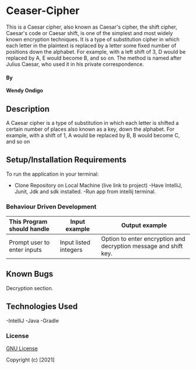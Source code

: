 # Ceaser-Cipher
This is a Caesar cipher, also known as Caesar's cipher, the shift cipher, Caesar's code or Caesar shift, is one of the simplest and most widely known encryption techniques. It is a type of substitution cipher in which each letter in the plaintext is replaced by a letter some fixed number of positions down the alphabet. For example, with a left shift of 3, D would be replaced by A, E would become B, and so on. The method is named after Julius Caesar, who used it in his private correspondence.

#### By 
**Wendy Ondigo**

## Description
A Caesar cipher is a type of substitution in which each letter is shifted a certain number of places also known as a key, down the alphabet.  For example, with a shift of 1, A would be replaced by B, B would become C, and so on
## Setup/Installation Requirements
To run the application in your terminal:
- Clone Repository on Local Machine (live link to project)
-Have IntelliJ, Junit, Jdk and sdk installed.
-Run app from intellij terminal.
### Behaviour Driven Development
| This Program should handle                       | Input example | Output example                                   |
|:------------------------------------------------|---------------|--------------------------------------------------|
Prompt user to enter inputs| Input listed integers   |Option to enter encryption and decryption message and shift key.|


## Known Bugs
Decryption section.
## Technologies Used
-IntelliJ
-Java
-Gradle




### License
[GNU License](./LICENSE)

Copyright (c) [2021]